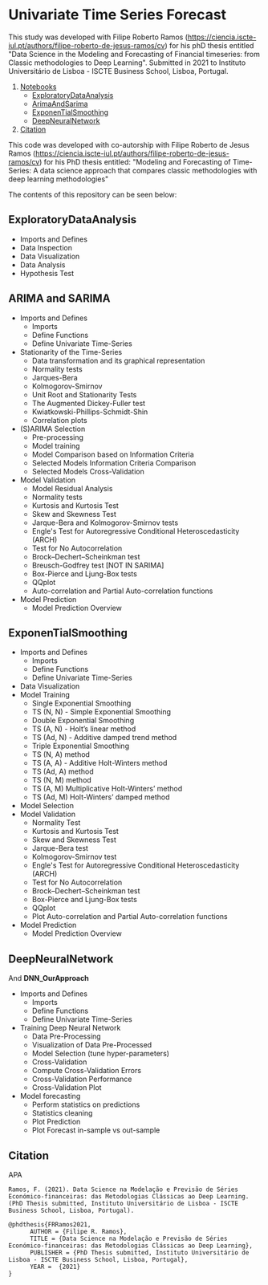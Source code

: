 # Univariate Time Series Forecast

This study was developed with Filipe Roberto Ramos (https://ciencia.iscte-iul.pt/authors/filipe-roberto-de-jesus-ramos/cv) for his phD thesis entitled "Data Science in the Modeling and Forecasting of Financial timeseries: from Classic methodologies to Deep Learning". Submitted in 2021 to Instituto Universitário de Lisboa - ISCTE Business School, Lisboa, Portugal.


<!-- TABLE OF CONTENTS -->

<ol>
  <li>
    <a href="#Notebooks">Notebooks</a>
    <ul>
      <li><a href="#ExploratoryDataAnalysis">ExploratoryDataAnalysis</a></li>
      <li><a href="#Arima-and-Sarima">ArimaAndSarima</a></li>
      <li><a href="#ExponenTialSmoothing">ExponenTialSmoothing</a></li>
      <li><a href="#DeepNeuralNetwork">DeepNeuralNetwork</a></li>
    </ul>
  </li>
  <li><a href="#Citation">Citation</a></li>
</ol>

This code was developed with co-autorship with Filipe Roberto de Jesus Ramos (https://ciencia.iscte-iul.pt/authors/filipe-roberto-de-jesus-ramos/cv) for his PhD thesis entitled: "Modeling and Forecasting of Time-Series: A data science approach that compares classic methodologies with deep learning methodologies"

The contents of this repository can be seen below:

## ExploratoryDataAnalysis
* Imports and Defines
* Data Inspection
* Data Visualization
* Data Analysis
* Hypothesis Test

## ARIMA and SARIMA 
* Imports and Defines
  * Imports
  * Define Functions
  * Define Univariate Time-Series
* Stationarity of the Time-Series
  * Data transformation and its graphical representation
  * Normality tests
   * Jarques-Bera
   * Kolmogorov-Smirnov
  * Unit Root and Stationarity Tests
   * The Augmented Dickey-Fuller test
   * Kwiatkowski-Phillips-Schmidt-Shin
  * Correlation plots
* (S)ARIMA Selection
  * Pre-processing
  * Model training
  * Model Comparison based on Information Criteria
  * Selected Models Information Criteria Comparison
  * Selected Models Cross-Validation
* Model Validation
  * Model Residual Analysis
  * Normality tests
   * Kurtosis and Kurtosis Test
   * Skew and Skewness Test
   * Jarque-Bera and Kolmogorov-Smirnov tests
  * Engle's Test for Autoregressive Conditional Heteroscedasticity (ARCH)
  * Test for No Autocorrelation
   * Brock–Dechert–Scheinkman test
   * Breusch-Godfrey test [NOT IN SARIMA]
   * Box-Pierce and Ljung-Box tests
   * QQplot
   * Auto-correlation and Partial Auto-correlation functions
* Model Prediction
  * Model Prediction Overview


## ExponenTialSmoothing
* Imports and Defines
  * Imports
  * Define Functions
  * Define Univariate Time-Series
* Data Visualization
* Model Training
  * Single Exponential Smoothing
   * TS (N, N) - Simple Exponential Smoothing
  * Double Exponential Smoothing
   * TS (A, N) - Holt’s linear method
   * TS (Ad, N) - Additive damped trend method
  * Triple Exponential Smoothing
   * TS (N, A) method
   * TS (A, A) - Additive Holt-Winters method
   * TS (Ad, A) method
   * TS (N, M) method
   * TS (A, M) Multiplicative Holt-Winters’ method
   * TS (Ad, M) Holt-Winters’ damped method
* Model Selection
* Model Validation
  * Normality Test
   * Kurtosis and Kurtosis Test
    * Skew and Skewness Test
    * Jarque-Bera test
    * Kolmogorov-Smirnov test
  * Engle's Test for Autoregressive Conditional Heteroscedasticity (ARCH)
  * Test for No Autocorrelation
   * Brock–Dechert–Scheinkman test
   * Box-Pierce and Ljung-Box tests
   * QQplot
   * Plot Auto-correlation and Partial Auto-correlation functions
* Model Prediction
  * Model Prediction Overview
  
  
## DeepNeuralNetwork
And **DNN_OurApproach**

* Imports and Defines
  * Imports
  * Define Functions
  * Define Univariate Time-Series
* Training Deep Neural Network
  * Data Pre-Processing
  * Visualization of Data Pre-Processed
  * Model Selection (tune hyper-parameters)
  * Cross-Validation
   * Compute Cross-Validation Errors
   * Cross-Validation Performance
   * Cross-Validation Plot
* Model forecasting
   * Perform statistics on predictions
   * Statistics cleaning
   * Plot Prediction
   * Plot Forecast in-sample vs out-sample


## Citation

APA 

`Ramos, F. (2021). Data Science na Modelação e Previsão de Séries Económico-financeiras: das Metodologias Clássicas ao Deep Learning. (PhD Thesis submitted, Instituto Universitário de Lisboa - ISCTE Business School, Lisboa, Portugal).`

```
@phdthesis{FRRamos2021,
      AUTHOR = {Filipe R. Ramos},
      TITLE = {Data Science na Modelação e Previsão de Séries Económico-financeiras: das Metodologias Clássicas ao Deep Learning},
      PUBLISHER = {PhD Thesis submitted, Instituto Universitário de Lisboa - ISCTE Business School, Lisboa, Portugal},
      YEAR =  {2021}
}
```
